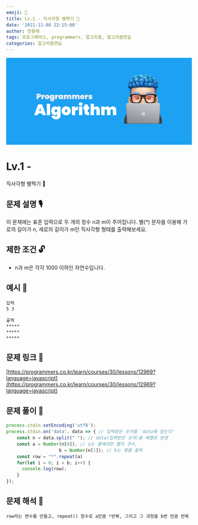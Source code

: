 ```yaml
---
emoji: 🥸
title: Lv.1 - 직사각형 별찍기 🌟
date: '2021-11-08 22:15:00'
author: 전용태
tags: 프로그래머스, programmers, 알고리즘, 알고리즘연습
categories: 알고리즘연습
---
```


![img_a.png](img_a.png)

# Lv.1 -
직사각형 별찍기 🌟


## **문제 설명 🎙**

이 문제에는 표준 입력으로 두 개의 정수 n과 m이 주어집니다.
별(*) 문자를 이용해 가로의 길이가 n, 세로의 길이가 m인 직사각형 형태를 출력해보세요.


## **제한 조건 🔓**

- n과 m은 각각 1000 이하인 자연수입니다.


## 예시 👀

```
입력
5 3
```

```
출력
*****
*****
*****
```


## 문제 링크 📎

[https://programmers.co.kr/learn/courses/30/lessons/12969?language=javascript](https://programmers.co.kr/learn/courses/30/lessons/12969?language=javascript)



## 문제 풀이 🤔

```jsx
process.stdin.setEncoding('utf8');
process.stdin.on('data', data => { // 입력받은 숫자를 'data에 받는다'
    const n = data.split(" "); // data(입력받은 숫자)를 배열로 변경
    const a = Number(n[0]), // a는 줄에대한 별의 갯수,
					b = Number(n[1]); // b는 몇줄 출력
    const row = "*".repeat(a)
    for(let i = 0; i < b; i++) {
      console.log(row);
    }
});
```


## 문제 해석 🥸

```
row라는 변수를 만들고, repeat() 함수로 a만큼 *반복, 그리고 그 과정을 b번 만큼 반복
```

<br />
<br />
